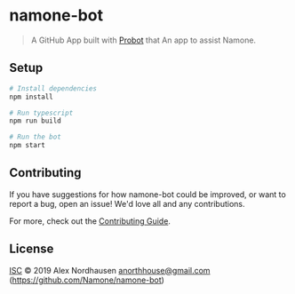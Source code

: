 # namone-bot

> A GitHub App built with [Probot](https://github.com/probot/probot) that An app to assist Namone.

## Setup

```sh
# Install dependencies
npm install

# Run typescript
npm run build

# Run the bot
npm start
```

## Contributing

If you have suggestions for how namone-bot could be improved, or want to report a bug, open an issue! We'd love all and any contributions.

For more, check out the [Contributing Guide](CONTRIBUTING.md).

## License

[ISC](LICENSE) © 2019 Alex Nordhausen <anorthhouse@gmail.com> (https://github.com/Namone/namone-bot)
